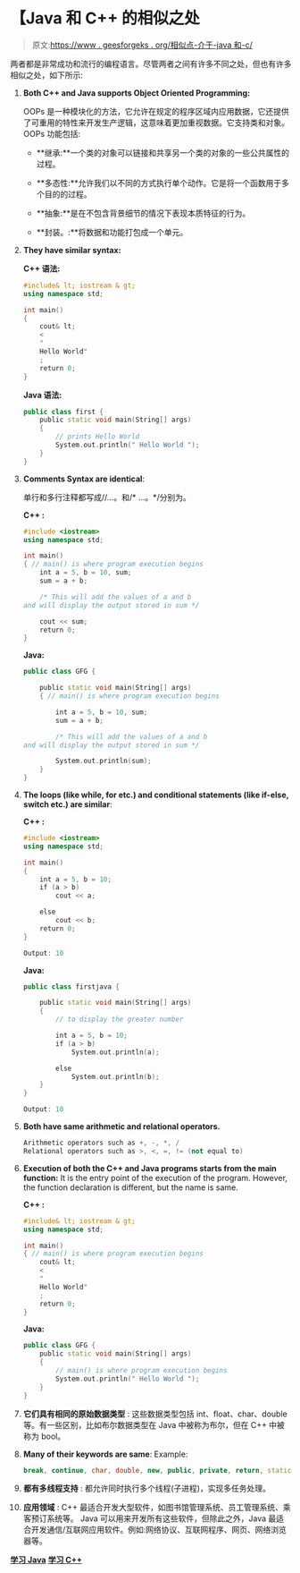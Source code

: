 # 【Java 和 C++ 的相似之处

> 原文:[https://www . geesforgeks . org/相似点-介于-java 和-c/](https://www.geeksforgeeks.org/similarities-between-java-and-c/)

两者都是非常成功和流行的编程语言。尽管两者之间有许多不同之处，但也有许多相似之处，如下所示:

1.  **Both C++ and Java supports Object Oriented Programming:**

    OOPs 是一种模块化的方法，它允许在规定的程序区域内应用数据，它还提供了可重用的特性来开发生产逻辑，这意味着更加重视数据。它支持类和对象。OOPs 功能包括:

    *   **继承:**一个类的对象可以链接和共享另一个类的对象的一些公共属性的过程。

    *   **多态性:**允许我们以不同的方式执行单个动作。它是将一个函数用于多个目的的过程。

    *   **抽象:**是在不包含背景细节的情况下表现本质特征的行为。

    *   **封装。:**将数据和功能打包成一个单元。

2.  **They have similar syntax:**

    **C++ 语法:**

    ```cpp
    #include& lt; iostream & gt;
    using namespace std;

    int main()
    {
        cout& lt;
        <
        "
        Hello World"
        ;
        return 0;
    }
    ```

    **Java 语法:**

    ```cpp
    public class first {
        public static void main(String[] args)
        {
            // prints Hello World
            System.out.println(" Hello World ");
        }
    }
    ```

3.  **Comments Syntax are identical**:

    单行和多行注释都写成//…。和/* …。*/分别为。

    **C++ :**

    ```cpp
    #include <iostream>
    using namespace std;

    int main()
    { // main() is where program execution begins
        int a = 5, b = 10, sum;
        sum = a + b;

        /* This will add the values of a and b
    and will display the output stored in sum */

        cout << sum;
        return 0;
    }
    ```

    **Java:**

    ```cpp
    public class GFG {

        public static void main(String[] args)
        { // main() is where program execution begins

            int a = 5, b = 10, sum;
            sum = a + b;

            /* This will add the values of a and b
    and will display the output stored in sum */

            System.out.println(sum);
        }
    }
    ```

4.  **The loops (like while, for etc.) and conditional statements (like if-else, switch etc.) are similar**:

    **C++ :**

    ```cpp
    #include <iostream>
    using namespace std;

    int main()
    {
        int a = 5, b = 10;
        if (a > b)
            cout << a;

        else
            cout << b;
        return 0;
    }
    ```

    ```cpp
    Output: 10
    ```

    **Java:**

    ```cpp
    public class firstjava {

        public static void main(String[] args)
        {
            // to display the greater number

            int a = 5, b = 10;
            if (a > b)
                System.out.println(a);

            else
                System.out.println(b);
        }
    }
    ```

    ```cpp
    Output: 10
    ```

5.  **Both have same arithmetic and relational operators.**

    ```cpp
    Arithmetic operators such as +, -, *, /
    Relational operators such as >, <, =, != (not equal to)

    ```

6.  **Execution of both the C++ and Java programs starts from the main function:**
    It is the entry point of the execution of the program. However, the function declaration is different, but the name is same.

    **C++ :**

    ```cpp
    #include& lt; iostream & gt;
    using namespace std;

    int main()
    { // main() is where program execution begins
        cout& lt;
        <
        "
        Hello World"
        ;
        return 0;
    }
    ```

    **Java:**

    ```cpp
    public class GFG {
        public static void main(String[] args)
        {
            // main() is where program execution begins
            System.out.println(" Hello World ");
        }
    }
    ```

7.  **它们具有相同的原始数据类型** :
    这些数据类型包括 int、float、char、double 等。有一些区别，比如布尔数据类型在 Java 中被称为布尔，但在 C++ 中被称为 bool。

8.  **Many of their keywords are same**:
    Example:

    ```cpp
    break, continue, char, double, new, public, private, return, static etc. 
    ```

9.  **都有多线程支持** :
    都允许同时执行多个线程(子进程)，实现多任务处理。

10.  **应用领域** :
    C++ 最适合开发大型软件，如图书馆管理系统、员工管理系统、乘客预订系统等。
    Java 可以用来开发所有这些软件，但除此之外，Java 最适合开发通信/互联网应用软件。例如:网络协议、互联网程序、网页、网络浏览器等。

**[学习 Java](https://www.geeksforgeeks.org/java/)**
**[学习 C++ ](https://www.geeksforgeeks.org/c-plus-plus/)**